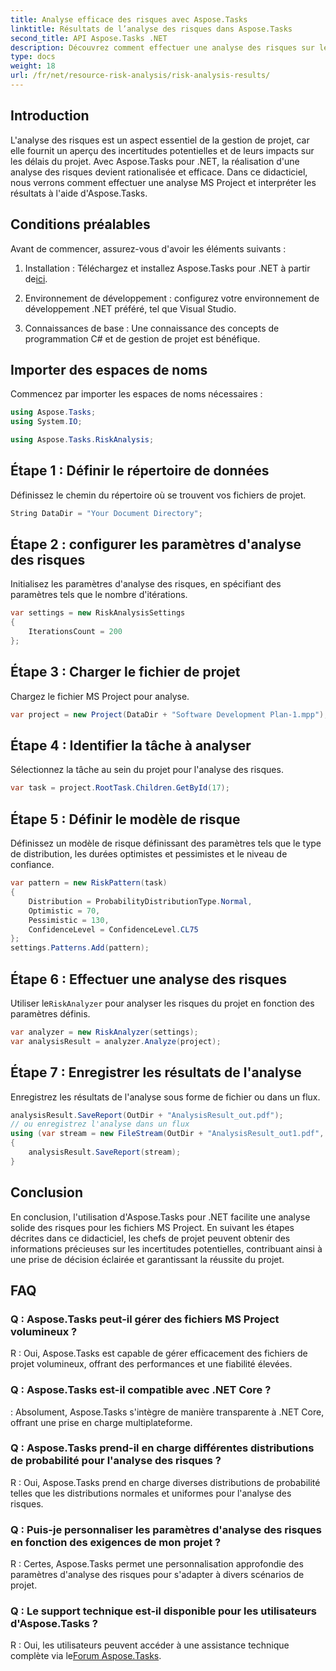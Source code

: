 ```yaml
---
title: Analyse efficace des risques avec Aspose.Tasks
linktitle: Résultats de l’analyse des risques dans Aspose.Tasks
second_title: API Aspose.Tasks .NET
description: Découvrez comment effectuer une analyse des risques sur les fichiers MS Project à l'aide d'Aspose.Tasks pour .NET. Rationalisez la gestion de projet et atténuez efficacement les incertitudes.
type: docs
weight: 18
url: /fr/net/resource-risk-analysis/risk-analysis-results/
---
```

## Introduction
L'analyse des risques est un aspect essentiel de la gestion de projet, car elle fournit un aperçu des incertitudes potentielles et de leurs impacts sur les délais du projet. Avec Aspose.Tasks pour .NET, la réalisation d'une analyse des risques devient rationalisée et efficace. Dans ce didacticiel, nous verrons comment effectuer une analyse MS Project et interpréter les résultats à l'aide d'Aspose.Tasks.
## Conditions préalables
Avant de commencer, assurez-vous d'avoir les éléments suivants :
1.  Installation : Téléchargez et installez Aspose.Tasks pour .NET à partir de[ici](https://releases.aspose.com/tasks/net/).
   
2. Environnement de développement : configurez votre environnement de développement .NET préféré, tel que Visual Studio.
3. Connaissances de base : Une connaissance des concepts de programmation C# et de gestion de projet est bénéfique.

## Importer des espaces de noms
Commencez par importer les espaces de noms nécessaires :
```csharp
using Aspose.Tasks;
using System.IO;

using Aspose.Tasks.RiskAnalysis;
```
## Étape 1 : Définir le répertoire de données
Définissez le chemin du répertoire où se trouvent vos fichiers de projet.
```csharp
String DataDir = "Your Document Directory";
```
## Étape 2 : configurer les paramètres d'analyse des risques
Initialisez les paramètres d'analyse des risques, en spécifiant des paramètres tels que le nombre d'itérations.
```csharp
var settings = new RiskAnalysisSettings
{
    IterationsCount = 200
};
```
## Étape 3 : Charger le fichier de projet
Chargez le fichier MS Project pour analyse.
```csharp
var project = new Project(DataDir + "Software Development Plan-1.mpp");
```
## Étape 4 : Identifier la tâche à analyser
Sélectionnez la tâche au sein du projet pour l'analyse des risques.
```csharp
var task = project.RootTask.Children.GetById(17);
```
## Étape 5 : Définir le modèle de risque
Définissez un modèle de risque définissant des paramètres tels que le type de distribution, les durées optimistes et pessimistes et le niveau de confiance.
```csharp
var pattern = new RiskPattern(task)
{
    Distribution = ProbabilityDistributionType.Normal,
    Optimistic = 70,
    Pessimistic = 130,
    ConfidenceLevel = ConfidenceLevel.CL75
};
settings.Patterns.Add(pattern);
```
## Étape 6 : Effectuer une analyse des risques
 Utiliser le`RiskAnalyzer` pour analyser les risques du projet en fonction des paramètres définis.
```csharp
var analyzer = new RiskAnalyzer(settings);
var analysisResult = analyzer.Analyze(project);
```
## Étape 7 : Enregistrer les résultats de l'analyse
Enregistrez les résultats de l'analyse sous forme de fichier ou dans un flux.
```csharp
analysisResult.SaveReport(OutDir + "AnalysisResult_out.pdf");
// ou enregistrez l'analyse dans un flux
using (var stream = new FileStream(OutDir + "AnalysisResult_out1.pdf", FileMode.Create))
{
    analysisResult.SaveReport(stream);
}
```

## Conclusion
En conclusion, l'utilisation d'Aspose.Tasks pour .NET facilite une analyse solide des risques pour les fichiers MS Project. En suivant les étapes décrites dans ce didacticiel, les chefs de projet peuvent obtenir des informations précieuses sur les incertitudes potentielles, contribuant ainsi à une prise de décision éclairée et garantissant la réussite du projet.
## FAQ
### Q : Aspose.Tasks peut-il gérer des fichiers MS Project volumineux ?
R : Oui, Aspose.Tasks est capable de gérer efficacement des fichiers de projet volumineux, offrant des performances et une fiabilité élevées.
### Q : Aspose.Tasks est-il compatible avec .NET Core ?
: Absolument, Aspose.Tasks s'intègre de manière transparente à .NET Core, offrant une prise en charge multiplateforme.
### Q : Aspose.Tasks prend-il en charge différentes distributions de probabilité pour l'analyse des risques ?
R : Oui, Aspose.Tasks prend en charge diverses distributions de probabilité telles que les distributions normales et uniformes pour l'analyse des risques.
### Q : Puis-je personnaliser les paramètres d'analyse des risques en fonction des exigences de mon projet ?
R : Certes, Aspose.Tasks permet une personnalisation approfondie des paramètres d'analyse des risques pour s'adapter à divers scénarios de projet.
### Q : Le support technique est-il disponible pour les utilisateurs d'Aspose.Tasks ?
 R : Oui, les utilisateurs peuvent accéder à une assistance technique complète via le[Forum Aspose.Tasks](https://forum.aspose.com/c/tasks/15).